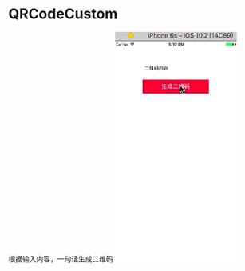 # QRCodeCustom
根据输入内容，一句话生成二维码
![image](https://github.com/ShiWenChen/QRCodeCustom/blob/master/QRCodeCustom/perView.gif)   
